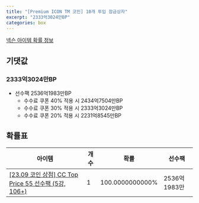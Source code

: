 ```yaml
---
title: "[Premium ICON TM 코인] 10개 투입 잠금상자"
excerpt: "2333억3024만BP"
categories: box
---
```

[넥슨 아이템 확률 정보](http://iteminfo.nexon.com/probability/fo4?sn=7390)

## 기댓값
### 2333억3024만BP
- 선수팩 2536억1983만BP
  - 수수료 쿠폰 40% 적용 시 2434억7504만BP
  - 수수료 쿠폰 30% 적용 시 2333억3024만BP
  - 수수료 쿠폰 20% 적용 시 2231억8545만BP


## 확률표

|아이템|개수|확률|선수팩|
|---|---|---|---|
|[[23.09 코인 상점] CC Top Price 55 선수팩 (5강, 106+)](/player/7379)|1|100.0000000000%|2536억1983만|
